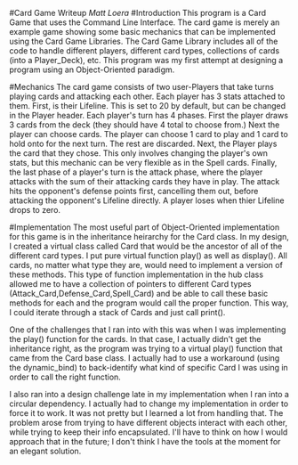 #Card Game Writeup
  *Matt Loera*
#Introduction
This program is a Card Game that uses the Command Line Interface.  The card game is merely an example game showing some basic mechanics that can be implemented using the Card Game Libraries. The Card Game Library includes all of the code to handle different players, different card types, collections of cards (into a Player_Deck), etc. This program was my first attempt at designing a program using an Object-Oriented paradigm. 

#Mechanics
The card game consists of two user-Players that take turns playing cards and attacking each other. Each player has 3 stats attached to them. First, is their Lifeline. This is set to 20 by default, but can be changed in the Player header. Each player's turn has 4 phases. First the player draws 3 cards from the deck (they should have 4 total to choose from.) Next the player can choose cards. The player can choose 1 card to play and 1 card to hold onto for the next turn. The rest are discarded.  Next, the Player plays the card that they chose. This only involves changing the player's own stats, but this mechanic can be very flexible as in the Spell cards. Finally, the last phase of a player's turn is the attack phase, where the player attacks with the sum of their attacking cards they have in play. The attack hits the opponent's defense points first, cancelling them out, before attacking the opponent's Lifeline directly. A player loses when thier Lifeline drops to zero. 

#Implementation
The most useful part of Object-Oriented implementation for this game is in the inheritance heirarchy for the Card class. In my design, I created a virtual class called Card that would be the ancestor of all of the different card types. I put pure virtual function play() as well as display(). All cards, no matter what type they are, would need to implement a version of these methods. This type of function implementation in the hub class allowed me to have a collection of pointers to different Card types (Attack_Card,Defense_Card,Spell_Card) and be able to call these basic methods for each and the program would call the proper function. This way, I could iterate through a stack of Cards and just call print(). 

One of the challenges that I ran into with this was when I was implementing the play() function for the cards. In that case, I actually didn't get the inheritance right, as the program was trying to a virtual play() function that came from the Card base class. I actually had to use a workaround (using the dynamic_bind) to back-identify what kind of specific Card I was using in order to call the right function. 

I also ran into a design challenge late in my implementation when I ran into a circular dependency. I actually had to change my implementation in order to force it to work. It was not pretty but I learned a lot from handling that. The problem arose from trying to have different objects interact with each other, while trying to keep their info encapsulated. I'll have to think on how I would approach that in the future; I don't think I have the tools at the moment for an elegant solution. 